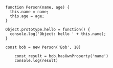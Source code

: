     function Person(name, age) {
      this.name = name;
      this.age = age;
    }
    
    Object.prototype.hello = function() {
      console.log('Object: hello ' + this.name);
    }
    
    const bob = new Person('Bob', 18)

        const result = bob.hasOwnProperty('name')
        console.log(result)
